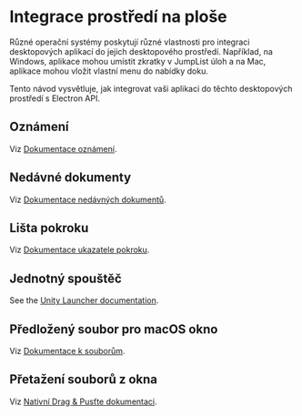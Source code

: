 # Integrace prostředí na ploše

Různé operační systémy poskytují různé vlastnosti pro integraci desktopových aplikací do jejich desktopového prostředí. Například, na Windows, aplikace mohou umístit zkratky v JumpList úloh a na Mac, aplikace mohou vložit vlastní menu do nabídky doku.

Tento návod vysvětluje, jak integrovat vaši aplikaci do těchto desktopových prostředí s Electron API.

## Oznámení

Viz [Dokumentace oznámení](notifications.md).

## Nedávné dokumenty

Viz [Dokumentace nedávných dokumentů](recent-documents.md).

## Lišta pokroku

Viz [Dokumentace ukazatele pokroku](progress-bar.md).

## Jednotný spouštěč

See the [Unity Launcher documentation][unity-launcher].

## Předložený soubor pro macOS okno

Viz [Dokumentace k souborům](represented-file.md).

## Přetažení souborů z okna

Viz [Nativní Drag & Pusťte dokumentaci](native-file-drag-drop.md).

[unity-launcher]: https://help.ubuntu.com/community/UnityLaunchersAndDesktopFiles#Adding_shortcuts_to_a_launcher
